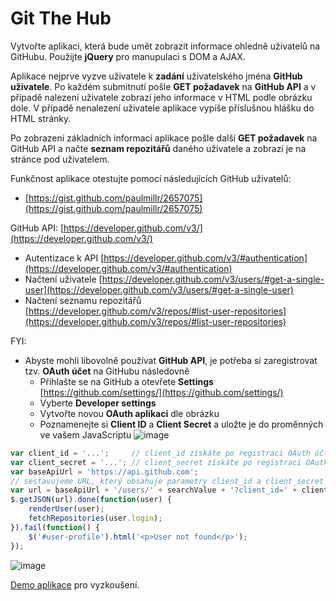 # Git The Hub

Vytvořte aplikaci, která bude umět zobrazit informace ohledně uživatelů na GitHubu. Použijte **jQuery** pro manupulaci s DOM a AJAX. 

Aplikace nejprve vyzve uživatele k **zadání** uživatelského jména **GitHub uživatele**. Po každém submitnutí pošle **GET požadavek** na **GitHub API** a v případě nalezení uživatele zobrazí jeho informace v HTML podle obrázku dole. V případě nenalezení uživatele aplikace vypíše příslušnou hlášku do HTML stránky. 

Po zobrazení základních informací aplikace pošle další **GET požadavek** na GitHub API a načte **seznam repozitářů** daného uživatele a zobrazí je na stránce pod uživatelem.

Funkčnost aplikace otestujte pomocí následujících GitHub uživatelů:
- [https://gist.github.com/paulmillr/2657075](https://gist.github.com/paulmillr/2657075)

GitHub API: [https://developer.github.com/v3/](https://developer.github.com/v3/)
- Autentizace k API [https://developer.github.com/v3/#authentication](https://developer.github.com/v3/#authentication)
- Načtení uživatele [https://developer.github.com/v3/users/#get-a-single-user](https://developer.github.com/v3/users/#get-a-single-user)
- Načtení seznamu repozitářů [https://developer.github.com/v3/repos/#list-user-repositories](https://developer.github.com/v3/repos/#list-user-repositories)

FYI:
- Abyste mohli libovolně používat **GitHub API**, je potřeba si zaregistrovat tzv. **OAuth účet** na GitHubu následovně
    - Přihlašte se na GitHub a otevřete **Settings** [https://github.com/settings/](https://github.com/settings/)
    - Vyberte **Developer settings**
    - Vytvořte novou **OAuth aplikaci** dle obrázku
    - Poznamenejte si **Client ID** a **Client Secret** a uložte je do proměnných ve vašem JavaScriptu
![image](https://user-images.githubusercontent.com/20724910/49305911-f3797b80-f4d0-11e8-97f8-ba00205b8f4b.png)


```js
var client_id = '...';     // client_id získáte po registraci OAuth účtu
var client_secret = '...'; // client_secret získáte po registraci OAuth účtu
var baseApiUrl = 'https://api.github.com';
// sestavujeme URL, který obsahuje parametry client_id a client_secret
var url = baseApiUrl + '/users/' + searchValue + '?client_id=' + client_id + '&client_secret=' + client_secret;
$.getJSON(url).done(function(user) {
    renderUser(user);
    fetchRepositories(user.login);
}).fail(function() {
    $('#user-profile').html('<p>User not found</p>');
});
```

![image](https://user-images.githubusercontent.com/20724910/49305585-f031c000-f4cf-11e8-962c-77b231916b7e.png)


[Demo aplikace](https://fcp.vse.cz/4IZ268/2018-2019-ZS/www/nguv03/homework-08/solution/) pro vyzkoušení.
